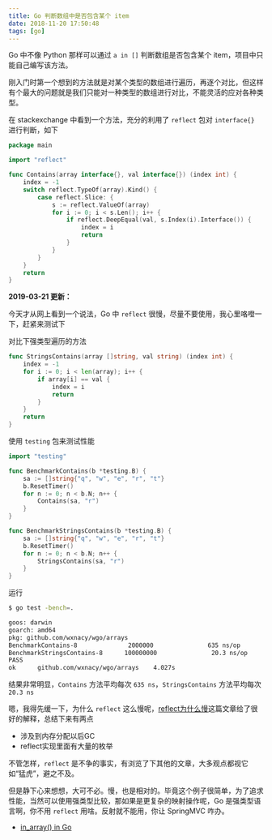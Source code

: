 ```yaml
---
title: Go 判断数组中是否包含某个 item
date: 2018-11-20 17:50:48
tags: [go]
---
```


Go 中不像 Python 那样可以通过 `a in []` 判断数组是否包含某个 item，项目中只能自己编写该方法。

<!-- more -->

刚入门时第一个想到的方法就是对某个类型的数组进行遍历，再逐个对比，但这样有个最大的问题就是我们只能对一种类型的数组进行对比，不能灵活的应对各种类型。

在 stackexchange 中看到一个方法，充分的利用了 `reflect` 包对 `interface{}` 进行判断，如下

```go
package main

import "reflect"

func Contains(array interface{}, val interface{}) (index int) {
    index = -1
    switch reflect.TypeOf(array).Kind() {
        case reflect.Slice: {
            s := reflect.ValueOf(array)
            for i := 0; i < s.Len(); i++ {
                if reflect.DeepEqual(val, s.Index(i).Interface()) {
                    index = i
                    return
                }
            }
        }
    }
    return
}

```

**2019-03-21 更新：**

今天才从网上看到一个说法，Go 中 `reflect` 很慢，尽量不要使用，我心里咯噔一下，赶紧来测试下

对比下强类型遍历的方法

```go
func StringsContains(array []string, val string) (index int) {
    index = -1
    for i := 0; i < len(array); i++ {
        if array[i] == val {
            index = i
            return
        }
    }
    return
}
```

使用 `testing` 包来测试性能

```go
import "testing"

func BenchmarkContains(b *testing.B) {
    sa := []string{"q", "w", "e", "r", "t"}
    b.ResetTimer()
    for n := 0; n < b.N; n++ {
        Contains(sa, "r")
    }
}

func BenchmarkStringsContains(b *testing.B) {
    sa := []string{"q", "w", "e", "r", "t"}
    b.ResetTimer()
    for n := 0; n < b.N; n++ {
        StringsContains(sa, "r")
    }
}

```

运行

```bash
$ go test -bench=.

goos: darwin
goarch: amd64
pkg: github.com/wxnacy/wgo/arrays
BenchmarkContains-8              2000000               635 ns/op
BenchmarkStringsContains-8      100000000               20.3 ns/op
PASS
ok      github.com/wxnacy/wgo/arrays    4.027s
```

结果非常明显，`Contains` 方法平均每次 `635 ns`，`StringsContains` 方法平均每次 `20.3 ns`

嗯，我得先缓一下，为什么 `reflect` 这么慢呢，[reflect为什么慢](http://legendtkl.com/2016/08/06/reflect-inside/)这篇文章给了很好的解释，总结下来有两点

- 涉及到内存分配以后GC
- reflect实现里面有大量的枚举

不管怎样，`reflect` 是不争的事实，有浏览了下其他的文章，大多观点都视它如“猛虎”，避之不及。

但是静下心来想想，大可不必。慢，也是相对的。毕竟这个例子很简单，为了追求性能，当然可以使用强类型比较，那如果是更复杂的映射操作呢，Go 是强类型语言啊，你不用 `reflect` 用啥。反射就不能用，你让 SpringMVC 咋办。

- [in_array() in Go](https://codereview.stackexchange.com/questions/60074/in-array-in-go)

